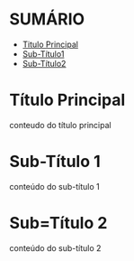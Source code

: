 # SUMÁRIO
- [Titulo Principal](#titulo-principal)
- [Sub-Título1](subtitulo1)
- [Sub-Título2](subtitulo2)

# Título Principal 
conteudo do título principal


# Sub-Título 1
conteúdo do sub-título 1


# Sub=Título 2
conteúdo do sub-título 2
